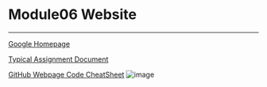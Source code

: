 # Module06 Website
---

[Google Homepage](https://www.google.com "Google's Homepage")

[Typical Assignment Document](https://github.com/rootrUW/ITFnd100-Mod06/blob/master/_A_Typical_Assignment_Document.pdf)

[GitHub Webpage Code CheatSheet](https://github.com/adam-p/markdown-here/wiki/Markdown-Cheatsheet)
![image](https://user-images.githubusercontent.com/10509210/154745137-9e2568ba-07d6-4f3c-9568-431d1a9519ba.png)

